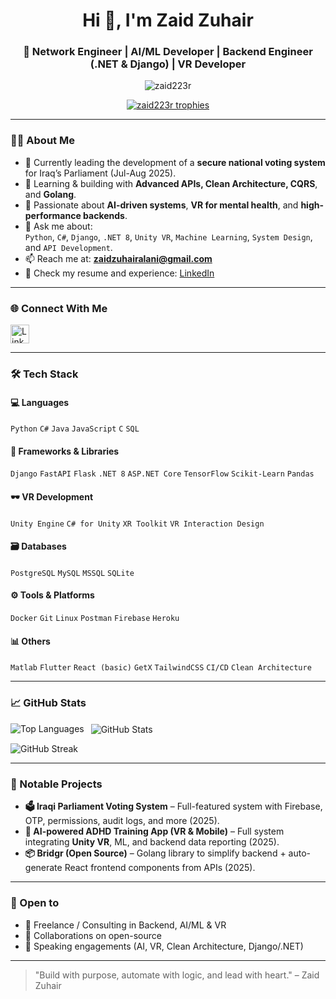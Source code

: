 <h1 align="center">Hi 👋, I'm Zaid Zuhair</h1>
<h3 align="center">🚀 Network Engineer | AI/ML Developer | Backend Engineer (.NET & Django) | VR Developer</h3>

<p align="center">
  <img src="https://komarev.com/ghpvc/?username=zaid223r&label=Profile%20views&color=0e75b6&style=flat" alt="zaid223r" />
</p>

<p align="center">
  <a href="https://github-profile-trophy.vercel.app/?username=zaid223r" target="_blank">
    <img src="https://github-profile-trophy.vercel.app/?username=zaid223r&theme=onedark" alt="zaid223r trophies" />
  </a>
</p>

---

### 👨‍💻 About Me

- 🔭 Currently leading the development of a **secure national voting system** for Iraq’s Parliament (Jul-Aug 2025).
- 🌱 Learning & building with **Advanced APIs, Clean Architecture, CQRS**, and **Golang**.
- 🧠 Passionate about **AI-driven systems**, **VR for mental health**, and **high-performance backends**.
- 💬 Ask me about:  
  `Python`, `C#`, `Django`, `.NET 8`, `Unity VR`, `Machine Learning`, `System Design`, and `API Development`.
- 📫 Reach me at: **zaidzuhairalani@gmail.com**
- 📄 Check my resume and experience: [LinkedIn](https://www.linkedin.com/in/zaid-zuhair-al-ani-359178247/)

---

### 🌐 Connect With Me

<p align="left">
  <a href="https://linkedin.com/in/zaid-zuhair-al-ani-359178247" target="_blank">
    <img align="center" src="https://cdn.jsdelivr.net/npm/simple-icons@3.0.1/icons/linkedin.svg" alt="LinkedIn" height="30" width="30" />
  </a>
</p>

---

### 🛠️ Tech Stack

#### 💻 Languages
`Python` `C#` `Java` `JavaScript` `C` `SQL`

#### 🧰 Frameworks & Libraries
`Django` `FastAPI` `Flask` `.NET 8` `ASP.NET Core` `TensorFlow` `Scikit-Learn` `Pandas`

#### 🕶️ VR Development
`Unity Engine` `C# for Unity` `XR Toolkit` `VR Interaction Design`

#### 🗃️ Databases
`PostgreSQL` `MySQL` `MSSQL` `SQLite`

#### ⚙️ Tools & Platforms
`Docker` `Git` `Linux` `Postman` `Firebase` `Heroku`

#### 📊 Others
`Matlab` `Flutter` `React (basic)` `GetX` `TailwindCSS` `CI/CD` `Clean Architecture`

---

### 📈 GitHub Stats

<p>
  <img align="left" src="https://github-readme-stats.vercel.app/api/top-langs?username=zaid223r&show_icons=true&locale=en&layout=compact" alt="Top Languages" />
</p>

<p>&nbsp;
  <img align="center" src="https://github-readme-stats.vercel.app/api?username=zaid223r&show_icons=true&locale=en" alt="GitHub Stats" />
</p>

<p>
  <img align="center" src="https://github-readme-streak-stats.herokuapp.com/?user=zaid223r&" alt="GitHub Streak" />
</p>

---

### 🚀 Notable Projects

- **🗳️ Iraqi Parliament Voting System** – Full-featured system with Firebase, OTP, permissions, audit logs, and more (2025).
- **🧠 AI-powered ADHD Training App (VR & Mobile)** – Full system integrating **Unity VR**, ML, and backend data reporting (2025).
- **📦 Bridgr (Open Source)** – Golang library to simplify backend + auto-generate React frontend components from APIs (2025).

---

### 🤝 Open to

- 🧠 Freelance / Consulting in Backend, AI/ML & VR
- 🤝 Collaborations on open-source
- 📢 Speaking engagements (AI, VR, Clean Architecture, Django/.NET)

---

> "Build with purpose, automate with logic, and lead with heart." – Zaid Zuhair
